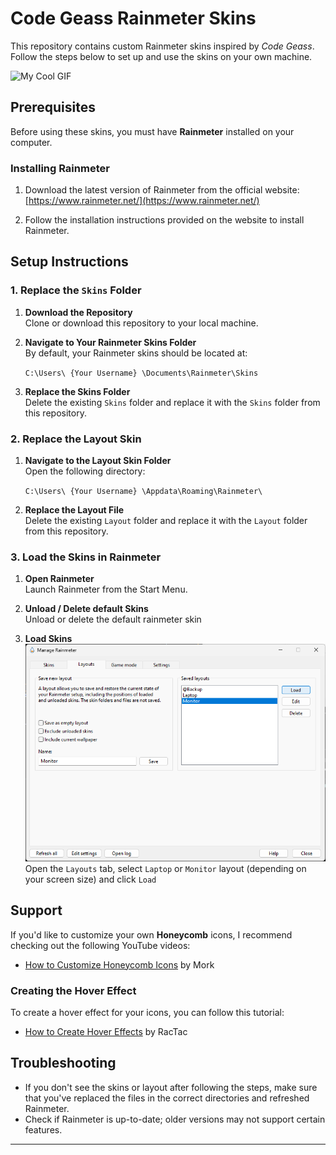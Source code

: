 # Code Geass Rainmeter Skins

This repository contains custom Rainmeter skins inspired by *Code Geass*. Follow the steps below to set up and use the skins on your own machine.

![My Cool GIF](assets/cool-gif.gif)

## Prerequisites

Before using these skins, you must have **Rainmeter** installed on your computer.

### Installing Rainmeter

1. Download the latest version of Rainmeter from the official website:  
   [https://www.rainmeter.net/](https://www.rainmeter.net/)
   
2. Follow the installation instructions provided on the website to install Rainmeter.

## Setup Instructions

### 1. Replace the `Skins` Folder

1. **Download the Repository**  
   Clone or download this repository to your local machine.

2. **Navigate to Your Rainmeter Skins Folder**  
   By default, your Rainmeter skins should be located at:

   ``C:\Users\ {Your Username} \Documents\Rainmeter\Skins``


3. **Replace the Skins Folder**  
Delete the existing `Skins` folder and replace it with the `Skins` folder from this repository.

### 2. Replace the Layout Skin

1. **Navigate to the Layout Skin Folder**  
Open the following directory: 

    ```C:\Users\ {Your Username} \Appdata\Roaming\Rainmeter\ ```


2. **Replace the Layout File**  
Delete the existing `Layout` folder and replace it with the `Layout` folder from this repository.

### 3. Load the Skins in Rainmeter

1. **Open Rainmeter**  
Launch Rainmeter from the Start Menu.

2. **Unload / Delete default Skins**  
Unload or delete the default rainmeter skin

3. **Load Skins**  
![alt text](assets/image-2.png)
Open the `Layouts` tab, select `Laptop` or `Monitor` layout (depending on your screen size) and click `Load`






## Support

If you'd like to customize your own **Honeycomb** icons, I recommend checking out the following YouTube videos:

- [How to Customize Honeycomb Icons](https://www.youtube.com/watch?v=Z1RAFscuFAE&ab_channel=Mork) by Mork

### Creating the Hover Effect

To create a hover effect for your icons, you can follow this tutorial:

- [How to Create Hover Effects](https://www.youtube.com/watch?v=4FyO0uf512U&ab_channel=RacTac) by RacTac





## Troubleshooting

- If you don't see the skins or layout after following the steps, make sure that you've replaced the files in the correct directories and refreshed Rainmeter.
- Check if Rainmeter is up-to-date; older versions may not support certain features.

---

